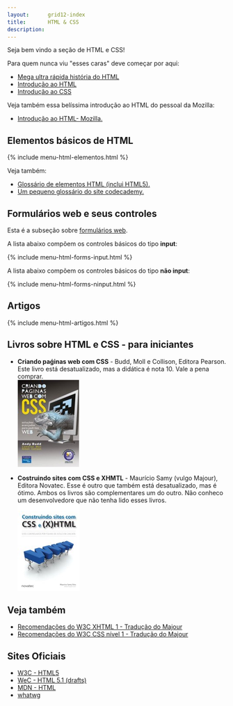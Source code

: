 ```yaml
---
layout:      grid12-index
title:       HTML & CSS
description: 
---
```


Seja bem vindo a seção de HTML e CSS!

Para quem nunca viu "esses caras" deve começar por aqui:

- [Mega ultra rápida história do HTML](/html-css/historia-html/)
- [Introdução ao HTML](/html-css/introducao-html/)
- [Introdução ao CSS](/html-css/introducao-css/)

Veja também essa belíssima introdução ao HTML do pessoal da Mozilla:

- [Introdução ao HTML- Mozilla.](https://developer.mozilla.org/pt-BR/docs/HTML/Introduction "link-externo")



Elementos básicos de HTML
---

{% include menu-html-elementos.html %}

Veja também:

- [Glossário de elementos HTML (inclui HTML5).](https://developer.mozilla.org/en-US/docs/Web/HTML/Element "link-externo")
- [Um pequeno glossário do site codecademy.](http://www.codecademy.com/glossary/html "link-externo")



Formulários web e seus controles
---

Esta é a subseção sobre [formulários web](/html-css/formularios/).

A lista abaixo compõem os controles básicos do tipo __input__:

{% include menu-html-forms-input.html %}


A lista abaixo compõem os controles básicos do tipo __não input__:

{% include menu-html-forms-ninput.html %}


Artigos
---

{% include menu-html-artigos.html %}




Livros sobre HTML e CSS - para iniciantes
---

 - __Criando paǵinas web com CSS__ - Budd, Moll e Collison, Editora Pearson.
Este livro está desatualizado, mas a didática é nota 10.
Vale a pena comprar.
<br/> ![Figura da capa do livro 'Criando paǵinas web com CSS'](livro-criando-pag-web-css.jpg "Criando paǵinas web com CSS")

 - __Costruindo sites com CSS e XHMTL__ - Maurício Samy (vulgo Majour), Editora Novatec. 
Esse é outro que também está desatualizado, mas é ótimo.
Ambos os livros são complementares um do outro.
Não conheco um desenvolvedore que não tenha lido esses livros.
<br/> ![Figura da capa do livro 'Criando paǵinas web com CSS'](livro-cronstuindo-sites.jpg "Costruindo sites com CSS e XHMT")



Veja também
---

- [Recomendações do W3C XHTML 1 - Tradução do Majour](http://www.maujor.com/w3c/xhtml10_2ed.html "link-externo")
- [Recomendações do W3C CSS nível 1 - Tradução do Majour](http://www.maujor.com/tutorialcss1/css1tut.shtml "link-externo")



Sites Oficiais
---

- [W3C - HTML5](http://www.w3.org/TR/html5/ "link-externo")
- [WeC - HTML 5.1 (drafts)](http://www.w3.org/html/wg/drafts/html/master/ "link-externo")
- [MDN - HTML](https://developer.mozilla.org/en-US/learn/html "link-externo")
- [whatwg](http://www.whatwg.org "link-externo")